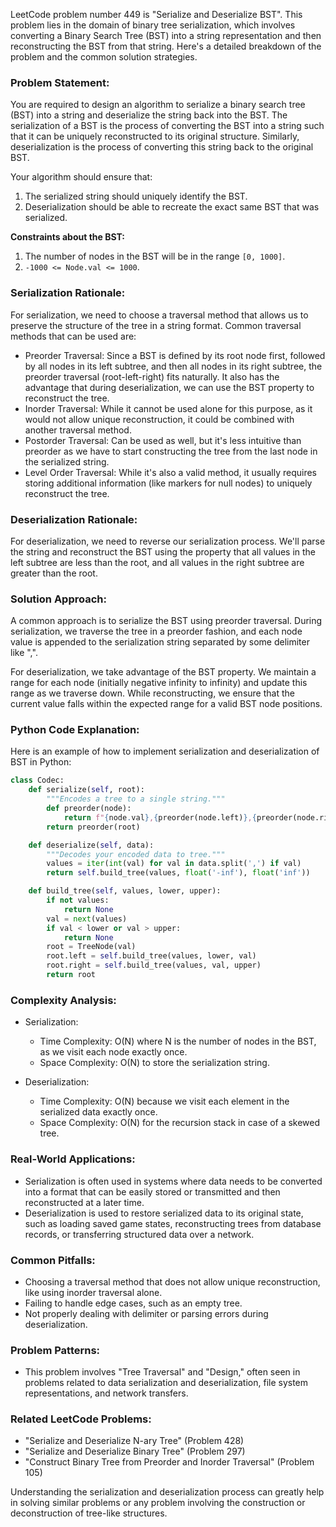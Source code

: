 LeetCode problem number 449 is "Serialize and Deserialize BST". This problem lies in the domain of binary tree serialization, which involves converting a Binary Search Tree (BST) into a string representation and then reconstructing the BST from that string. Here's a detailed breakdown of the problem and the common solution strategies.

### Problem Statement:

You are required to design an algorithm to serialize a binary search tree (BST) into a string and deserialize the string back into the BST. The serialization of a BST is the process of converting the BST into a string such that it can be uniquely reconstructed to its original structure. Similarly, deserialization is the process of converting this string back to the original BST.

Your algorithm should ensure that:

1. The serialized string should uniquely identify the BST.
2. Deserialization should be able to recreate the exact same BST that was serialized.

**Constraints about the BST:**

1. The number of nodes in the BST will be in the range `[0, 1000]`.
2. `-1000 <= Node.val <= 1000`.

### Serialization Rationale:

For serialization, we need to choose a traversal method that allows us to preserve the structure of the tree in a string format. Common traversal methods that can be used are:

- Preorder Traversal: Since a BST is defined by its root node first, followed by all nodes in its left subtree, and then all nodes in its right subtree, the preorder traversal (root-left-right) fits naturally. It also has the advantage that during deserialization, we can use the BST property to reconstruct the tree.
- Inorder Traversal: While it cannot be used alone for this purpose, as it would not allow unique reconstruction, it could be combined with another traversal method.
- Postorder Traversal: Can be used as well, but it's less intuitive than preorder as we have to start constructing the tree from the last node in the serialized string.
- Level Order Traversal: While it's also a valid method, it usually requires storing additional information (like markers for null nodes) to uniquely reconstruct the tree.

### Deserialization Rationale:

For deserialization, we need to reverse our serialization process. We'll parse the string and reconstruct the BST using the property that all values in the left subtree are less than the root, and all values in the right subtree are greater than the root.

### Solution Approach:

A common approach is to serialize the BST using preorder traversal. During serialization, we traverse the tree in a preorder fashion, and each node value is appended to the serialization string separated by some delimiter like ",".

For deserialization, we take advantage of the BST property. We maintain a range for each node (initially negative infinity to infinity) and update this range as we traverse down. While reconstructing, we ensure that the current value falls within the expected range for a valid BST node positions.

### Python Code Explanation:

Here is an example of how to implement serialization and deserialization of BST in Python:

```python
class Codec:
    def serialize(self, root):
        """Encodes a tree to a single string."""
        def preorder(node):
            return f"{node.val},{preorder(node.left)},{preorder(node.right)}" if node else ""
        return preorder(root)

    def deserialize(self, data):
        """Decodes your encoded data to tree."""
        values = iter(int(val) for val in data.split(',') if val)
        return self.build_tree(values, float('-inf'), float('inf'))

    def build_tree(self, values, lower, upper):
        if not values:
            return None
        val = next(values)
        if val < lower or val > upper:
            return None
        root = TreeNode(val)
        root.left = self.build_tree(values, lower, val)
        root.right = self.build_tree(values, val, upper)
        return root
```

### Complexity Analysis:

- Serialization:
  - Time Complexity: O(N) where N is the number of nodes in the BST, as we visit each node exactly once.
  - Space Complexity: O(N) to store the serialization string.

- Deserialization:
  - Time Complexity: O(N) because we visit each element in the serialized data exactly once.
  - Space Complexity: O(N) for the recursion stack in case of a skewed tree.

### Real-World Applications:

- Serialization is often used in systems where data needs to be converted into a format that can be easily stored or transmitted and then reconstructed at a later time.
- Deserialization is used to restore serialized data to its original state, such as loading saved game states, reconstructing trees from database records, or transferring structured data over a network.

### Common Pitfalls:

- Choosing a traversal method that does not allow unique reconstruction, like using inorder traversal alone.
- Failing to handle edge cases, such as an empty tree.
- Not properly dealing with delimiter or parsing errors during deserialization.

### Problem Patterns:

- This problem involves "Tree Traversal" and "Design," often seen in problems related to data serialization and deserialization, file system representations, and network transfers.

### Related LeetCode Problems:

- "Serialize and Deserialize N-ary Tree" (Problem 428)
- "Serialize and Deserialize Binary Tree" (Problem 297)
- "Construct Binary Tree from Preorder and Inorder Traversal" (Problem 105)

Understanding the serialization and deserialization process can greatly help in solving similar problems or any problem involving the construction or deconstruction of tree-like structures.